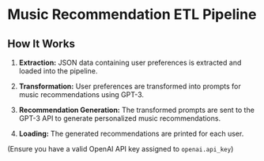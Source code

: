 # Music Recommendation ETL Pipeline
## How It Works

1. **Extraction:** JSON data containing user preferences is extracted and loaded into the pipeline.

2. **Transformation:** User preferences are transformed into prompts for music recommendations using GPT-3.

3. **Recommendation Generation:** The transformed prompts are sent to the GPT-3 API to generate personalized music recommendations.

4. **Loading:** The generated recommendations are printed for each user.

(Ensure you have a valid OpenAI API key assigned to `openai.api_key`)
